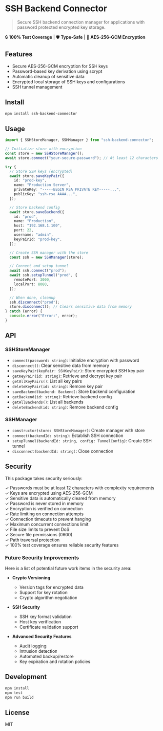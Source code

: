 # SSH Backend Connector

> Secure SSH backend connection manager for applications with password protected encrypted key storage.

🔒 **100% Test Coverage** | 🛡️ **Type-Safe** | 🔐 **AES-256-GCM Encryption**

## Features

- Secure AES-256-GCM encryption for SSH keys
- Password-based key derivation using scrypt
- Automatic cleanup of sensitive data
- Encrypted local storage of SSH keys and configurations
- SSH tunnel management

## Install

```bash
npm install ssh-backend-connector
```

## Usage

```typescript
import { SSHStoreManager, SSHManager } from "ssh-backend-connector";

// Initialize store with encryption
const store = new SSHStoreManager();
await store.connect("your-secure-password"); // At least 12 characters

try {
  // Store SSH keys (encrypted)
  await store.saveKeyPair({
    id: "prod-key",
    name: "Production Server",
    privateKey: "-----BEGIN RSA PRIVATE KEY-----...",
    publicKey: "ssh-rsa AAAA...",
  });

  // Store backend config
  await store.saveBackend({
    id: "prod",
    name: "Production",
    host: "192.168.1.100",
    port: 22,
    username: "admin",
    keyPairId: "prod-key",
  });

  // Create SSH manager with the store
  const ssh = new SSHManager(store);

  // Connect and setup tunnel
  await ssh.connect("prod");
  await ssh.setupTunnel("prod", {
    remotePort: 3000,
    localPort: 8080,
  });

  // When done, cleanup
  ssh.disconnect("prod");
  store.disconnect(); // Clears sensitive data from memory
} catch (error) {
  console.error("Error:", error);
}
```

## API

### SSHStoreManager

- `connect(password: string)`: Initialize encryption with password
- `disconnect()`: Clear sensitive data from memory
- `saveKeyPair(keyPair: SSHKeyPair)`: Store encrypted SSH key pair
- `getKeyPair(id: string)`: Retrieve and decrypt key pair
- `getAllKeyPairs()`: List all key pairs
- `deleteKeyPair(id: string)`: Remove key pair
- `saveBackend(backend: Backend)`: Store backend configuration
- `getBackend(id: string)`: Retrieve backend config
- `getAllBackends()`: List all backends
- `deleteBackend(id: string)`: Remove backend config

### SSHManager

- `constructor(store: SSHStoreManager)`: Create manager with store
- `connect(backendId: string)`: Establish SSH connection
- `setupTunnel(backendId: string, config: TunnelConfig)`: Create SSH tunnel
- `disconnect(backendId: string)`: Close connection

## Security

This package takes security seriously:

✓ Passwords must be at least 12 characters with complexity requirements  
✓ Keys are encrypted using AES-256-GCM  
✓ Sensitive data is automatically cleared from memory  
✓ Password is never stored in memory  
✓ Encryption is verified on connection  
✓ Rate limiting on connection attempts  
✓ Connection timeouts to prevent hanging  
✓ Maximum concurrent connections limit  
✓ File size limits to prevent DoS  
✓ Secure file permissions (0600)  
✓ Path traversal protection  
✓ 100% test coverage ensures reliable security features

### Future Security Improvements

Here is a list of potential future work items in the security area:

- **Crypto Versioning**

  - Version tags for encrypted data
  - Support for key rotation
  - Crypto algorithm negotiation

- **SSH Security**

  - SSH key format validation
  - Host key verification
  - Certificate validation support

- **Advanced Security Features**
  - Audit logging
  - Intrusion detection
  - Automated backup/restore
  - Key expiration and rotation policies

## Development

```bash
npm install
npm test
npm run build
```

## License

MIT
